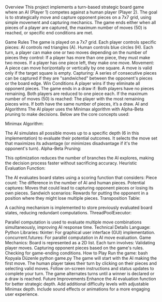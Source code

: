 Overview
This project implements a turn-based strategic board game where an AI (Player 1) competes against a human player (Player 2). The goal is to strategically move and capture opponent pieces on a 7x7 grid, using simple movement and capturing mechanics. The game ends either when all pieces of a player are captured, the maximum number of moves (50) is reached, or specific end conditions are met.

Game Rules
The game is played on a 7x7 grid.
Each player controls specific pieces:
AI controls red triangles (A).
Human controls blue circles (H).
Each turn, a player can make one or two moves depending on the number of pieces they control:
If a player has more than one piece, they must make two moves.
If a player has one piece left, they make one move.
Movement:
A piece can move horizontally or vertically by one square.
A move is valid only if the target square is empty.
Capturing:
A series of consecutive pieces can be captured if they are "sandwiched" between the opponent's pieces or the board edge.
Win Conditions
A player wins if they eliminate all opponent pieces.
The game ends in a draw if:
Both players have no pieces remaining.
Both players are reduced to one piece each.
If the maximum number of moves (50) is reached:
The player with the most remaining pieces wins.
If both have the same number of pieces, it’s a draw.
AI and Algorithms
The AI player uses the Minimax algorithm with Alpha-Beta pruning to make decisions. Below are the core concepts used:

Minimax Algorithm:

The AI simulates all possible moves up to a specific depth (6 in this implementation) to evaluate their potential outcomes.
It selects the move set that maximizes its advantage (or minimizes disadvantage if it's the opponent's turn).
Alpha-Beta Pruning:

This optimization reduces the number of branches the AI explores, making the decision process faster without sacrificing accuracy.
Heuristic Evaluation Function:

The AI evaluates board states using a scoring function that considers:
Piece count: The difference in the number of AI and human pieces.
Potential captures: Moves that could lead to capturing opponent pieces or losing its own pieces.
Sandwich scenarios: Rewards for putting the opponent in a position where they might lose multiple pieces.
Transposition Table:

A caching mechanism is implemented to store previously evaluated board states, reducing redundant computations.
ThreadPoolExecutor:

Parallel computation is used to evaluate multiple move combinations simultaneously, improving AI response time.
Technical Details
Language: Python
Libraries:
tkinter: For graphical user interface (GUI) implementation.
concurrent.futures: For parallel computation in AI move evaluation.
Game Mechanics:
Board is represented as a 2D list.
Each turn involves:
Validating player moves.
Capturing opponent pieces based on the game's rules.
Checking for game-ending conditions.
How to Play
Run the game:
bash
Kopyala
Düzenle
python game.py
The game will start with the AI making the first move.
The human player takes their turn by clicking on their pieces and selecting valid moves.
Follow on-screen instructions and status updates to complete your turn.
The game alternates turns until a winner is declared or a draw is reached.
Future Improvements
Enhance the AI evaluation function for better strategic depth.
Add additional difficulty levels with adjustable Minimax depth.
Include sound effects or animations for a more engaging user experience.
